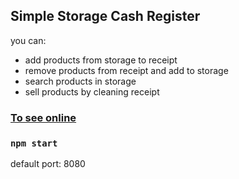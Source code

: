 
## Simple Storage Cash Register

you can:
- add products from storage to receipt
- remove products from receipt and add to storage
- search products in storage
- sell products by cleaning receipt

### <a href='https://cash-register-gulnarayakupova.herokuapp.com/'>To see online</a>

### `npm start`

default port: 8080


